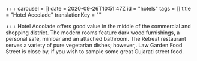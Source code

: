 +++
carousel = []
date = 2020-09-26T10:51:47Z
id = "hotels"
tags = []
title = "Hotel Accolade"
translationKey = ""

+++
Hotel Accolade offers good value in the middle of the commercial and shopping district. The modern rooms feature dark wood furnishings, a personal safe, minibar and an attached bathroom. The Retreat restaurant serves a variety of pure vegetarian dishes; however,. Law Garden Food Street is close by, if you wish to sample some great Gujarati street food.